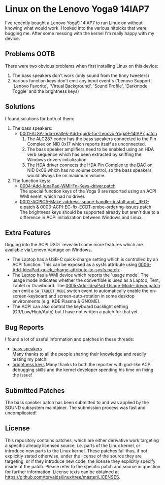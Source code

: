 # Linux on the Lenovo Yoga9 14IAP7

I've recently bought a Lenovo Yoga9 14IAP7 to run Linux on without knowing what
would work.
I looked into the various nitpicks that were bugging me.
After some messing with the kernel I'm really happy with my device.

## Problems OOTB

There were two obvious problems when first installing Linux on this device:

1.  The bass speakers don't work (only sound from the tinny tweeters)
2.  Various function keys don't emit any input event's ('Lenovo Support',
    'Lenovo Favorite', 'Virtual Background', 'Sound Profile', 'Darkmode Toggle'
    and the brightness keys)

## Solutions

I found solutions for both of them:

1.  The bass speakers:
    - [0001-ALSA-hda-realtek-Add-quirk-for-Lenovo-Yoga9-14IAP7.patch](kernel-patches/0001-ALSA-hda-realtek-Add-quirk-for-Lenovo-Yoga9-14IAP7.patch)
        1.  The ALC287 codex has the bass speakers connected to the Pin Complex
            on NID 0x17 which reports itself as unconnected.
        2.  The bass speaker amplifiers need to be enabled using an HDA verb
            sequence which has been extracted by sniffing the Windows drivers
            initialization.
        3.  The HDA driver connects the HDA Pin Complex to the DAC on NID 0x06
            which has no volume control, so the bass speakers would always be on
            maximum volume.
2.  The function keys:
    - [0004-Add-IdeaPad-WMI-Fn-Keys-driver.patch](kernel-patches/0004-Add-IdeaPad-WMI-Fn-Keys-driver.patch)  
        The special function keys of the Yoga 9 are reported using an ACPI WMI
        event, which had no driver.
    - [0002-ACPICA-Make-address-space-handler-install-and-_REG-e.patch](kernel-patches/0002-ACPICA-Make-address-space-handler-install-and-_REG-e.patch)
      & [0003-ACPI-EC-fix-ECDT-probe-ordering-issues.patch](kernel-patches/0003-ACPI-EC-fix-ECDT-probe-ordering-issues.patch)  
        The brightness keys should be supported already but aren't due to a
        difference in ACPI initialization between Windows and Linux.

## Extra Features

Digging into the ACPI DSDT revealed some more features which are available via
Lenovo Vantage on Windows.

- The Laptop has a USB-C quick-charge setting which is controlled by an ACPI
  function. This can be exposed as a sysfs attribute using
  [0006-Add-IdeaPad-quick_charge-attribute-to-sysfs.patch](kernel-patches/0006-Add-IdeaPad-quick_charge-attribute-to-sysfs.patch).
- The Laptop has a WMI device which reports the 'usage mode'. The usage mode
  indicates whether the convertible is used as a Laptop, Tent, Tablet or
  Drawboard. The
  [0005-Add-IdeaPad-Usage-Mode-driver.patch](kernel-patches/0005-Add-IdeaPad-Usage-Mode-driver.patch)
  can emit a `SW_TABLET_MODE` switch event to automatically enable the
  on-screen-keyboard and screen-auto-rotation in some desktop environments
  (e.g. KDE Plasma & GNOME).
- The ACPI can also control the keyboard backlight setting (Off/Low/High/Auto)
  but I have not written a patch for that yet.

## Bug Reports

I found a lot of useful information and patches in these threads:
- [bass speakers](https://bugzilla.kernel.org/show_bug.cgi?id=208555)  
  Many thanks to all the people sharing their knowledge and readily
  testing my patch!
- [brightness keys](https://bugzilla.kernel.org/show_bug.cgi?id=214899)
  Many thanks to both the reporter with god-like ACPI debugging skills
  and the kernel developer spending his time on fixing the issue!

## Submitted Patches

The bass speaker patch has been submitted to and was applied by the
SOUND subsystem maintainer. The submission process was fast and
uncomplicated!


## License

This repository contains patches, which are either derivative work targeting a
specific already licensed source, i.e. parts of the Linux kernel, or introduce
new parts to the Linux kernel. These patches fall thus, if not explicitly
stated otherwise, under the license of the source they are targeting, or if
they introduce new code, the license they explicitly specify inside of the
patch. Please refer to the specific patch and source in question for further
information. License texts can be obtained at
https://github.com/torvalds/linux/tree/master/LICENSES.